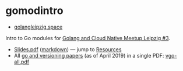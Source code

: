 # gomodintro

* [golangleipzig.space](https://golangleipzig.space/)

Intro to Go modules for [Golang and Cloud Native Meetup Leipzig
#3](https://www.meetup.com/Leipzig-Golang-and-Cloud/events/260338152/).

* [Slides.pdf](Slides.pdf) ([markdown](Slides.md)) &mdash; jump to [Resources](https://github.com/miku/gomodintro/blob/master/Slides.md#resources)
* All [go and versioning papers](https://research.swtch.com/vgo) (as of April 2019) in a single PDF: [vgo-all.pdf](vgo-all.pdf)

